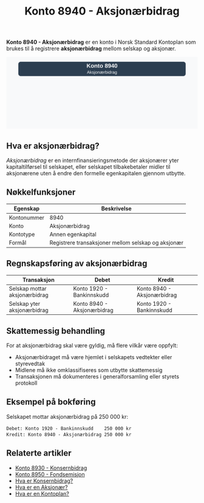 ﻿---
title: "Konto 8940 - Aksjonærbidrag"
seoTitle: "8940-aksjonaerbidrag"
description: '**Konto 8940 - Aksjonærbidrag** er en konto i Norsk Standard Kontoplan som brukes til å registrere **aksjonærbidrag** mellom selskap og aksjonær.'
---

**Konto 8940 - Aksjonærbidrag** er en konto i Norsk Standard Kontoplan som brukes til å registrere **aksjonærbidrag** mellom selskap og aksjonær.

![Illustrasjon av konto 8940 aksjonærbidrag](8940-aksjonaerbidrag-image.svg)

## Hva er aksjonærbidrag?

*Aksjonærbidrag* er en internfinansieringsmetode der aksjonærer yter kapitaltilførsel til selskapet, eller selskapet tilbakebetaler midler til aksjonærene uten å endre den formelle egenkapitalen gjennom utbytte.

## Nøkkelfunksjoner

| Egenskap      | Beskrivelse                                            |
|---------------|--------------------------------------------------------|
| Kontonummer   | 8940                                                   |
| Konto         | Aksjonærbidrag                                         |
| Kontotype     | Annen egenkapital                                      |
| Formål        | Registrere transaksjoner mellom selskap og aksjonær     |

## Regnskapsføring av aksjonærbidrag

| Transaksjon                        | Debet                                     | Kredit                                  |
|------------------------------------|-------------------------------------------|-----------------------------------------|
| Selskap mottar aksjonærbidrag      | Konto 1920 - Bankinnskudd                 | Konto 8940 - Aksjonærbidrag             |
| Selskap yter aksjonærbidrag        | Konto 8940 - Aksjonærbidrag               | Konto 1920 - Bankinnskudd               |

## Skattemessig behandling

For at aksjonærbidrag skal være gyldig, må flere vilkår være oppfylt:

* Aksjonærbidraget må være hjemlet i selskapets vedtekter eller styrevedtak
* Midlene må ikke omklassifiseres som utbytte skattemessig
* Transaksjonen må dokumenteres i generalforsamling eller styrets protokoll

## Eksempel på bokføring

Selskapet mottar aksjonærbidrag på 250 000 kr:

```plaintext
Debet: Konto 1920 - Bankinnskudd    250 000 kr
Kredit: Konto 8940 - Aksjonærbidrag 250 000 kr
```

## Relaterte artikler

* [Konto 8930 - Konsernbidrag](/blogs/kontoplan/8930-konsernbidrag "Konto 8930 - Konsernbidrag: Konsernbidrag mellom selskaper i konsern")
* [Konto 8950 - Fondsemisjon](/blogs/kontoplan/8950-fondsemisjon "Konto 8950 - Fondsemisjon: Fondsemisjon i Norsk Standard Kontoplan")
* [Hva er Konsernbidrag?](/blogs/regnskap/hva-er-konsernbidrag "Hva er Konsernbidrag? Komplett Guide til Konsernbidrag i Norge")
* [Hva er en Aksjonær?](/blogs/regnskap/hva-er-en-aksjonaer "Hva er en Aksjonær? En Komplett Guide til rollen som aksjonær i et norsk aksjeselskap")
* [Hva er en Kontoplan?](/blogs/regnskap/hva-er-kontoplan "Hva er en Kontoplan? Komplett Guide til Kontoplaner i Norsk Regnskap")






